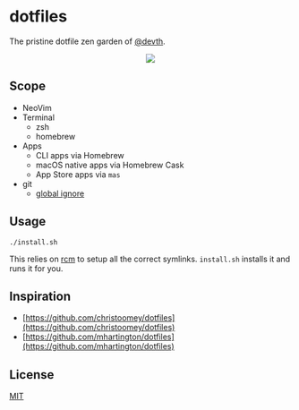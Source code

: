 # dotfiles

The pristine dotfile zen garden of [@devth](https://github.com/devth).

<p align="center">
<img src="https://twistedsifter.files.wordpress.com/2016/12/miniature-bonsai-forests-5.jpg?w=800&h=554" />
</p>

## Scope

- NeoVim
- Terminal
  - zsh
  - homebrew
- Apps
  - CLI apps via Homebrew
  - macOS native apps via Homebrew Cask
  - App Store apps via `mas`
- git
  - [global ignore](gitignore_global)

## Usage

```shell
./install.sh
```

This relies on [rcm](https://github.com/thoughtbot/rcm) to setup all the correct
symlinks. `install.sh` installs it and runs it for you.

## Inspiration

- [https://github.com/christoomey/dotfiles](https://github.com/christoomey/dotfiles)
- [https://github.com/mhartington/dotfiles](https://github.com/mhartington/dotfiles)

## License

[MIT](LICENSE.md)
